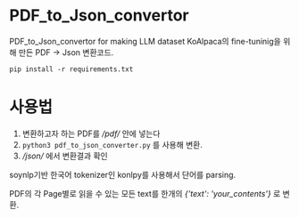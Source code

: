 # PDF_to_Json_convertor
PDF_to_Json_convertor for making LLM dataset
KoAlpaca의 fine-tuninig을 위해 만든 PDF -> Json 변환코드.

```
pip install -r requirements.txt
```

# 사용법 
1. 변환하고자 하는 PDF를 */pdf/* 안에 넣는다
2. ```python3 pdf_to_json_converter.py``` 를 사용해 변환.
3. */json/* 에서 변환결과 확인


soynlp기반 한국어 tokenizer인 konlpy를 사용해서 단어를 parsing.

PDF의 각 Page별로 읽을 수 있는 모든 text를 한개의 *{'text': 'your_contents'}* 로 변환.
